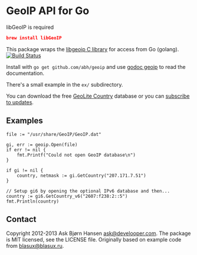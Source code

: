 # GeoIP API for Go

libGeoIP is required

```json
brew install libGeoIP
```

This package wraps the [libgeoip C library](http://www.maxmind.com/app/c) for
access from Go (golang). [![Build Status](https://travis-ci.org/abh/geoip.png?branch=master)](https://travis-ci.org/abh/geoip)

Install with `go get github.com/abh/geoip` and use [godoc
geoip](http://godoc.org/github.com/abh/geoip) to read the documentation.

There's a small example in the `ex/` subdirectory.

You can download the free [GeoLite
Country](http://www.maxmind.com/app/geoip_country) database or you can
[subscribe to updates](http://www.maxmind.com/app/country).

## Examples

	file := "/usr/share/GeoIP/GeoIP.dat"

	gi, err := geoip.Open(file)
	if err != nil {
		fmt.Printf("Could not open GeoIP database\n")
	}

	if gi != nil {
		country, netmask := gi.GetCountry("207.171.7.51")
	}

	// Setup gi6 by opening the optional IPv6 database and then...
	country := gi6.GetCountry_v6("2607:f238:2::5")
	fmt.Println(country)


## Contact

Copyright 2012-2013 Ask Bjørn Hansen <ask@develooper.com>. The package
is MIT licensed, see the LICENSE file. Originally based on example code
from blasux@blasux.ru.
